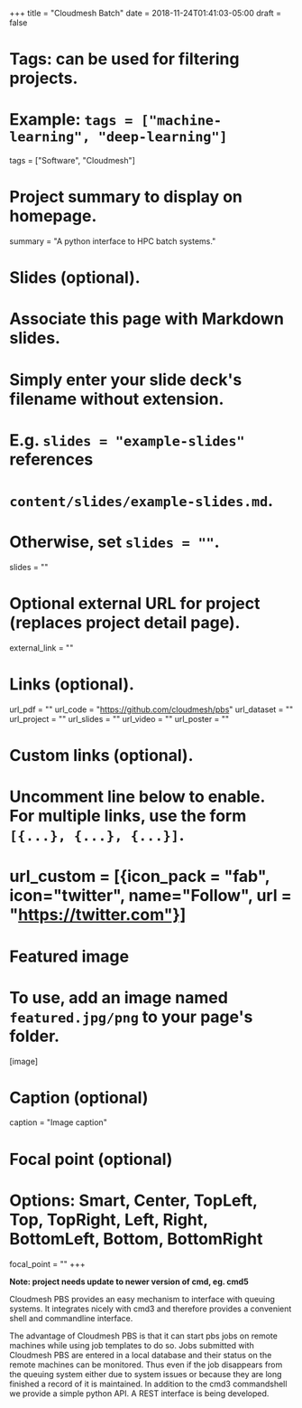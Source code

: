 +++
title = "Cloudmesh Batch"
date = 2018-11-24T01:41:03-05:00
draft = false

# Tags: can be used for filtering projects.
# Example: `tags = ["machine-learning", "deep-learning"]`
tags = ["Software", "Cloudmesh"]

# Project summary to display on homepage. 
summary = "A python interface to HPC batch systems."

# Slides (optional).
#   Associate this page with Markdown slides.
#   Simply enter your slide deck's filename without extension.
#   E.g. `slides = "example-slides"` references 
#   `content/slides/example-slides.md`.
#   Otherwise, set `slides = ""`.
slides = ""

# Optional external URL for project (replaces project detail page).
external_link = ""

# Links (optional).
url_pdf = ""
url_code = "https://github.com/cloudmesh/pbs"
url_dataset = ""
url_project = ""
url_slides = ""
url_video = ""
url_poster = ""

# Custom links (optional).
#   Uncomment line below to enable. For multiple links, use the form `[{...}, {...}, {...}]`.
# url_custom = [{icon_pack = "fab", icon="twitter", name="Follow", url = "https://twitter.com"}]

# Featured image
# To use, add an image named `featured.jpg/png` to your page's folder. 
[image]
  # Caption (optional)
  caption = "Image caption"

  # Focal point (optional)
  # Options: Smart, Center, TopLeft, Top, TopRight, Left, Right, BottomLeft, Bottom, BottomRight
  focal_point = ""
+++

**Note: project needs update to newer version of cmd, eg. cmd5**

Cloudmesh PBS provides an easy mechanism to interface with queuing
systems. It integrates nicely with cmd3 and therefore provides a
convenient shell and commandline interface.

The advantage of Cloudmesh PBS is that it can start pbs jobs on remote
machines while using job templates to do so. Jobs submitted with
Cloudmesh PBS are entered in a local database and their status on the
remote machines can be monitored. Thus even if the job disappears from
the queuing system either due to system issues or because they are
long finished a record of it is maintained. In addition to the cmd3
commandshell we provide a simple python API. A REST interface is being
developed.
